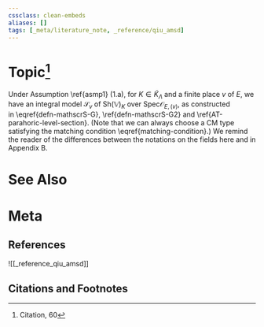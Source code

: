 ```yaml
---
cssclass: clean-embeds
aliases: []
tags: [_meta/literature_note, _reference/qiu_amsd]
---
```

# Topic[^1]


Under Assumption \ref{asmp1} (1.a),
for $K\in {{\widetilde K_\Lambda}}$ and a finite place $v$ of $E$, we have  an    integral model $\mathscr{S}_v$ of  ${\mathrm{Sh}}({\mathbb {V}})_{K}$ over ${\mathrm{Spec}} {\mathcal {O}}_{E,(v)}$, as constructed   
in \eqref{defn-mathscrS-G},  \ref{defn-mathscrS-G2} and \ref{AT-parahoric-level-section}.   (Note that we can always choose a CM type satisfying the matching condition \eqref{matching-condition}.)
 We remind the reader of the  differences between the notations on the fields here and in   Appendix B.


# See Also

# Meta
## References
![[_reference_qiu_amsd]]


## Citations and Footnotes
[^1]: Citation, 60